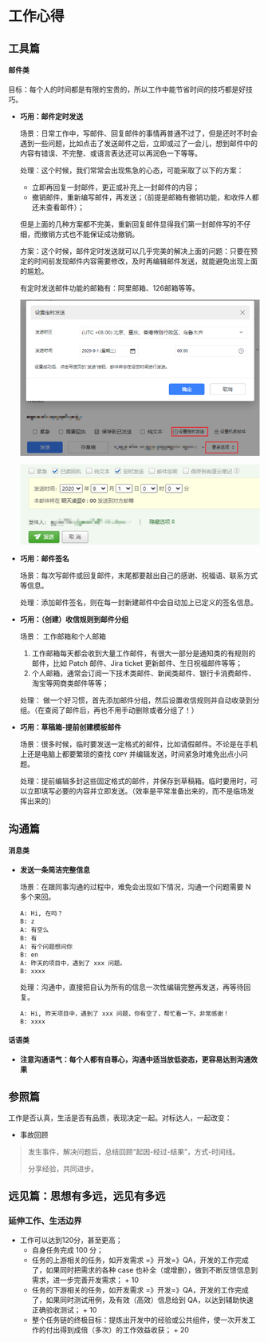 # 工作心得

## 工具篇

#### 邮件类

目标：每个人的时间都是有限的宝贵的，所以工作中能节省时间的技巧都是好技巧。

- **巧用：邮件定时发送**

    场景：日常工作中，写邮件、回复邮件的事情再普通不过了，但是还时不时会遇到一些问题，比如点击了发送邮件之后，立即或过了一会儿，想到邮件中的内容有错误、不完整、或语言表达还可以再润色一下等等。
    
    处理：这个时候，我们常常会出现焦急的心态，可能采取了以下的方案：
        
    * 立即再回复一封邮件，更正或补充上一封邮件的内容；
    * 撤销邮件，重新编写邮件，再发送；（前提是邮箱有撤销功能，和收件人都还未查看邮件）；

    但是上面的几种方案都不完美，重新回复邮件显得我们第一封邮件写的不仔细，而撤销方式也不能保证成功撤销。
    
    方案：这个时候，邮件定时发送就可以几乎完美的解决上面的问题：只要在预定的时间前发现邮件内容需要修改，及时再编辑邮件发送，就能避免出现上面的尴尬。
    
    有定时发送邮件功能的邮箱有：阿里邮箱、126邮箱等等。

    ![阿里邮箱定时发送功能](../assets/images/email-timer-ali.png)
    
    ![126邮箱定时发送功能](../assets/images/email-timer-126.png)
   
- **巧用：邮件签名**

    场景：每次写邮件或回复邮件，末尾都要敲出自己的感谢、祝福语、联系方式等信息。
    
    处理：添加邮件签名，则在每一封新建邮件中会自动加上已定义的签名信息。

- **巧用：（创建）收信规则到邮件分组**

    场景： 工作邮箱和个人邮箱
    1. 工作邮箱每天都会收到大量工作邮件，有很大一部分是通知类的有规则的邮件，比如 Patch 邮件、Jira ticket 更新邮件、生日祝福邮件等等；
    2. 个人邮箱，通常会订阅一下技术类邮件、新闻类邮件、银行卡消费邮件、淘宝等网商类邮件等等；
          
    处理： 做一个好习惯，首先添加邮件分组，然后设置收信规则并自动收录到分组。（在查阅了邮件后，再也不用手动删除或者分组了！）

- **巧用：草稿箱-提前创建模板邮件**

    场景：很多时候，临时要发送一定格式的邮件，比如请假邮件。不论是在手机上还是电脑上都要繁琐的查找 `COPY` 并编辑发送，时间紧急时难免出点小问题。
    
    处理：提前编辑多封这些固定格式的邮件，并保存到草稿箱。临时要用时，可以立即填写必要的内容并立即发送。（效率是平常准备出来的，而不是临场发挥出来的）

## 沟通篇

#### 消息类

- **发送一条简洁完整信息**

    场景：在跟同事沟通的过程中，难免会出现如下情况，沟通一个问题需要 N 多个来回。

      A: Hi, 在吗？
      B: z
      A: 有空么
      B: 有
      A: 有个问题想问你
      B: en
      A: 昨天的项目中，遇到了 xxx 问题。
      B: xxxx
    
    处理：沟通中，直接把自认为所有的信息一次性编辑完整再发送，再等待回复。

      A: Hi, 昨天项目中，遇到了 xxx 问题，你有空了，帮忙看一下。非常感谢！
      B: xxxx

#### 话语类
    
- **注意沟通语气：每个人都有自尊心，沟通中适当放低姿态，更容易达到沟通效果**

## 参照篇
工作是否认真，生活是否有品质，表现决定一起。对标达人，一起改变：

- 事故回顾
> 发生事件，解决问题后，总结回顾“起因-经过-结果”，方式-时间线。
>
> 分享经验，共同进步。

## 远见篇：思想有多远，远见有多远

### 延伸工作、生活边界

- 工作可以达到120分，甚至更高；
    - 自身任务完成 100 分；
    - 任务的上游相关的任务，如开发需求 =》开发=》QA，开发的工作完成了，如果同时把需求的各种 case 也补全（或增删），做到不断反馈信息到需求，进一步完善开发需求； + 10
    - 任务的下游相关的任务，如开发需求 =》开发=》QA，开发的工作完成了，如果同时测试用例，及有效（高效）信息给到 QA，以达到辅助快速正确验收测试； + 10
    - 整个任务链的终极目标：提炼出开发中的经验或公共组件，使一次开发工作的付出得到成倍（多次）的工作效益收获； + 20

